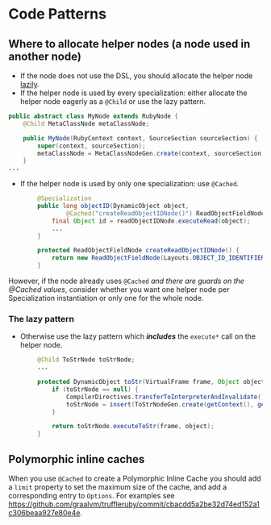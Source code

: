 # Code Patterns

## Where to allocate helper nodes (a node used in another node)

* If the node does not use the DSL, you should allocate the helper node [lazily](#the-lazy-pattern).
* If the helper node is used by every specialization: either allocate the helper node eagerly as a `@Child` or use the lazy pattern.
```java
public abstract class MyNode extends RubyNode {
    @Child MetaClassNode metaClassNode;

    public MyNode(RubyContext context, SourceSection sourceSection) {
        super(context, sourceSection);
        metaClassNode = MetaClassNodeGen.create(context, sourceSection, null);
    }
...
```
* If the helper node is used by only one specialization: use `@Cached`.
```java
        @Specialization
        public long objectID(DynamicObject object,
                @Cached("createReadObjectIDNode()") ReadObjectFieldNode readObjectIDNode) {
            final Object id = readObjectIDNode.executeRead(object);
            ...
        }

        protected ReadObjectFieldNode createReadObjectIDNode() {
            return new ReadObjectFieldNode(Layouts.OBJECT_ID_IDENTIFIER);
        }
```
However, if the node already uses `@Cached` *and there are guards on the @Cached values*,
consider whether you want one helper node per Specialization instantiation or only one for the whole node.

### The lazy pattern

* Otherwise use the lazy pattern which __*includes*__ the `execute*` call on the helper node.
```java
        @Child ToStrNode toStrNode;
        ...

        protected DynamicObject toStr(VirtualFrame frame, Object object) {
            if (toStrNode == null) {
                CompilerDirectives.transferToInterpreterAndInvalidate();
                toStrNode = insert(ToStrNodeGen.create(getContext(), getSourceSection(), null));
            }

            return toStrNode.executeToStr(frame, object);
        }
```

## Polymorphic inline caches

When you use `@Cached` to create a Polymorphic Inline Cache you should add a `limit` property to set the maximum size of the cache, and add a corresponding entry to `Options`. For examples see https://github.com/graalvm/truffleruby/commit/cbacdd5a2be32d74ed152a1c306beaa927e80e4e.
